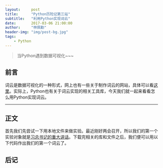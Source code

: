 ```yaml
---
layout:     post
title:      "Python历险记第三站"
subtitle:   "利用Python实现词云"
date:       2017-03-06 21:00:00
author:     "林佩勤"
header-img: "img/post-bg.jpg"
tags:
    - Python
---
```


> 当Python遇到数据可视化~~~


## 前言

词云是数据可视化的一种形式，网上也有一些关于制作词云的网站，具体可以看[这里](https://www.zhihu.com/question/28382979)。实际上，Python也有关于词云实现的相关工具库，今天我们就一起来看看怎么用Python实现词云。

---

## 正文

首先我们先尝试一下用本地文件来做实验。最近刚好两会召开，所以我们的第一个实验对象就是[习总书记的重大讲话](http://pan.baidu.com/share/link?uk=2265408988&shareid=787234409#list/path=%2F%E5%BC%A5%E6%94%BF%E5%8A%9E%E7%BD%91%E6%A0%A1%2F%E7%BD%91%E6%A0%A1%2F%E4%B8%A4%E5%AD%A6%E4%B8%80%E5%81%9A%2F%E4%B9%A0%E8%BF%91%E5%B9%B3%E6%80%BB%E4%B9%A6%E8%AE%B0%E7%B3%BB%E5%88%97%E9%87%8D%E8%A6%81%E8%AE%B2%E8%AF%9D&parentPath=%2F%E5%BC%A5%E6%94%BF%E5%8A%9E%E7%BD%91%E6%A0%A1%2F%E7%BD%91%E6%A0%A1%2F%E4%B8%A4%E5%AD%A6%E4%B8%80%E5%81%9A)。下载完相关的库和文件之后，我们便可以用以下代码作出我们的第一个词云了。

## 后记


